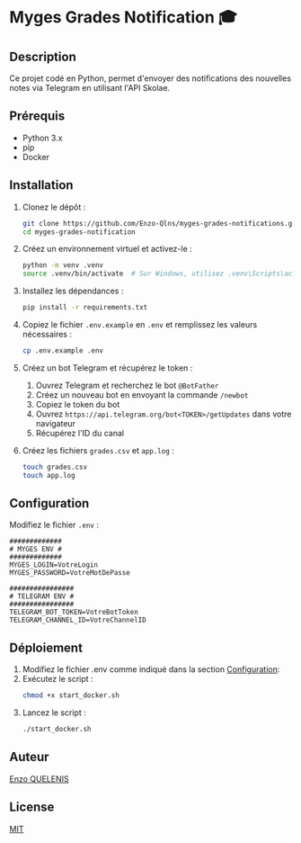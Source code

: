 # Myges Grades Notification 🎓

## Description

Ce projet codé en Python, permet d'envoyer des notifications des nouvelles notes via Telegram en utilisant l'API Skolae.
## Prérequis

- Python 3.x
- pip
- Docker

## Installation

1. Clonez le dépôt :
    ```sh
    git clone https://github.com/Enzo-Qlns/myges-grades-notifications.git
    cd myges-grades-notification
    ```

2. Créez un environnement virtuel et activez-le :
    ```sh
    python -m venv .venv
    source .venv/bin/activate  # Sur Windows, utilisez .venv\Scripts\activate
    ```

3. Installez les dépendances :
    ```sh
    pip install -r requirements.txt
    ```

4. Copiez le fichier `.env.example` en `.env` et remplissez les valeurs nécessaires :
    ```sh
    cp .env.example .env
    ```

5. Créez un bot Telegram et récupérez le token :
    1. Ouvrez Telegram et recherchez le bot `@BotFather`
    2. Créez un nouveau bot en envoyant la commande `/newbot`
    3. Copiez le token du bot
    4. Ouvrez `https://api.telegram.org/bot<TOKEN>/getUpdates` dans votre navigateur
    5. Récupérez l'ID du canal

6. Créez les fichiers `grades.csv` et `app.log` :
    ```sh
    touch grades.csv
    touch app.log
    ```

## Configuration

Modifiez le fichier `.env` :

```dotenv
#############
# MYGES ENV #
#############
MYGES_LOGIN=VotreLogin
MYGES_PASSWORD=VotreMotDePasse

################
# TELEGRAM ENV #
################
TELEGRAM_BOT_TOKEN=VotreBotToken
TELEGRAM_CHANNEL_ID=VotreChannelID
```

## Déploiement

1. Modifiez le fichier .env comme indiqué dans la section [Configuration](#configuration):
2. Exécutez le script :
    ```sh
    chmod +x start_docker.sh
    ```
3. Lancez le script :
    ```sh
    ./start_docker.sh
    ```

## Auteur

[Enzo QUELENIS](https://www.enzoquelenis.fr)

## License

[MIT](https://choosealicense.com/licenses/mit/)
